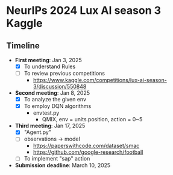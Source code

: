 # NeurIPs 2024 Lux AI season 3 Kaggle
## Timeline
- **First meeting**: Jan 3, 2025
  - [x] To understand Rules
  - [ ] To review previous competitions
    - https://www.kaggle.com/competitions/lux-ai-season-3/discussion/550848
- **Second meeting**: Jan 8, 2025
  - [x] To analyze the given env
  - [x] To employ DQN algorithms
    - envtest.py
      - QMIX, env = units.position, action = 0~5
- **Third meeting**: Jan 17, 2025
  - [x] "Agent.py"
  - [ ] observations → model
    - https://paperswithcode.com/dataset/smac
    - https://github.com/google-research/football
  - [ ] To implement "sap" action
- **Submission deadline**: March 10, 2025
